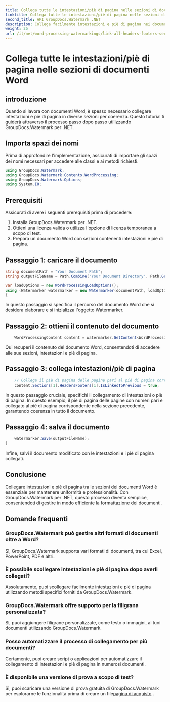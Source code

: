 ```yaml
---
title: Collega tutte le intestazioni/piè di pagina nelle sezioni di documenti Word
linktitle: Collega tutte le intestazioni/piè di pagina nelle sezioni di documenti Word
second_title: API GroupDocs.Watermark .NET
description: Collega facilmente intestazioni e piè di pagina nei documenti Word utilizzando GroupDocs.Watermark per .NET. Garantisci coerenza e professionalità con facilità.
weight: 25
url: /it/net/word-processing-watermarkings/link-all-headers-footers-section-word-docs/
---
```


# Collega tutte le intestazioni/piè di pagina nelle sezioni di documenti Word

## introduzione
Quando si lavora con documenti Word, è spesso necessario collegare intestazioni e piè di pagina in diverse sezioni per coerenza. Questo tutorial ti guiderà attraverso il processo passo dopo passo utilizzando GroupDocs.Watermark per .NET.
## Importa spazi dei nomi
Prima di approfondire l'implementazione, assicurati di importare gli spazi dei nomi necessari per accedere alle classi e ai metodi richiesti.
```csharp
using GroupDocs.Watermark;
using GroupDocs.Watermark.Contents.WordProcessing;
using GroupDocs.Watermark.Options;
using System.IO;
```
## Prerequisiti
Assicurati di avere i seguenti prerequisiti prima di procedere:
1. Installa GroupDocs.Watermark per .NET.
2. Ottieni una licenza valida o utilizza l'opzione di licenza temporanea a scopo di test.
3. Prepara un documento Word con sezioni contenenti intestazioni e piè di pagina.
## Passaggio 1: caricare il documento
```csharp
string documentPath = "Your Document Path";
string outputFileName = Path.Combine("Your Document Directory", Path.GetFileName(documentPath));

var loadOptions = new WordProcessingLoadOptions();
using (Watermarker watermarker = new Watermarker(documentPath, loadOptions))
{
```
In questo passaggio si specifica il percorso del documento Word che si desidera elaborare e si inizializza l'oggetto Watermarker.
## Passaggio 2: ottieni il contenuto del documento
```csharp
    WordProcessingContent content = watermarker.GetContent<WordProcessingContent>();
```
Qui recuperi il contenuto del documento Word, consentendoti di accedere alle sue sezioni, intestazioni e piè di pagina.
## Passaggio 3: collega intestazioni/piè di pagina
```csharp
    // Collega il piè di pagina delle pagine pari al piè di pagina corrispondente nella sezione precedente
    content.Sections[1].HeadersFooters[1].IsLinkedToPrevious = true;
```
In questo passaggio cruciale, specifichi il collegamento di intestazioni o piè di pagina. In questo esempio, il piè di pagina delle pagine con numeri pari è collegato al piè di pagina corrispondente nella sezione precedente, garantendo coerenza in tutto il documento.

## Passaggio 4: salva il documento
```csharp
    watermarker.Save(outputFileName);
}
```
Infine, salvi il documento modificato con le intestazioni e i piè di pagina collegati.

## Conclusione
Collegare intestazioni e piè di pagina tra le sezioni dei documenti Word è essenziale per mantenere uniformità e professionalità. Con GroupDocs.Watermark per .NET, questo processo diventa semplice, consentendoti di gestire in modo efficiente la formattazione dei documenti.
## Domande frequenti
### GroupDocs.Watermark può gestire altri formati di documenti oltre a Word?
Sì, GroupDocs.Watermark supporta vari formati di documenti, tra cui Excel, PowerPoint, PDF e altri.
### È possibile scollegare intestazioni e piè di pagina dopo averli collegati?
Assolutamente, puoi scollegare facilmente intestazioni e piè di pagina utilizzando metodi specifici forniti da GroupDocs.Watermark.
### GroupDocs.Watermark offre supporto per la filigrana personalizzata?
Sì, puoi aggiungere filigrane personalizzate, come testo o immagini, ai tuoi documenti utilizzando GroupDocs.Watermark.
### Posso automatizzare il processo di collegamento per più documenti?
Certamente, puoi creare script o applicazioni per automatizzare il collegamento di intestazioni e piè di pagina in numerosi documenti.
### È disponibile una versione di prova a scopo di test?
 Sì, puoi scaricare una versione di prova gratuita di GroupDocs.Watermark per esplorarne le funzionalità prima di creare un file[pagina di acquisto](https://purchase.groupdocs.com/temporary-license/)..